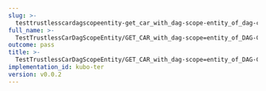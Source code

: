 ```yaml
---
slug: >-
  testtrustlesscardagscopeentity-get_car_with_dag-scope-entity_of_dag-cbor_with_links_(accept_header)-header_content-disposition
full_name: >-
  TestTrustlessCarDagScopeEntity/GET_CAR_with_dag-scope=entity_of_DAG-CBOR_with_Links_(Accept_Header)/Header_Content-Disposition
outcome: pass
title: >-
  TestTrustlessCarDagScopeEntity/GET_CAR_with_dag-scope=entity_of_DAG-CBOR_with_Links_(Accept_Header)/Header_Content-Disposition
implementation_id: kubo-ter
version: v0.0.2
---
```


